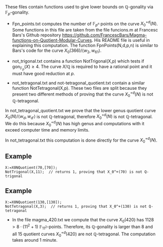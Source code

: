 These files contain functions used to give lower bounds on $\mathbb{Q}$-gonality via $\mathbb{F}_p$-gonality.

- Fpn_points.txt computes the number of $\mathbb{F}_ {p^n}$ points on the curve $X_0^{+d}(N)$. Some functions in this file are taken from the file funcions.m at Francesc Bars's Github repository https://github.com/FrancescBars/Magma-functions-on-Quotient-Modular-Curves. His README file is useful in explaining this computation. The function FpnPoints(N,d,p,n) is similar to Bars's code for the curve $X_0(366)/\left< w_2 , w_{61} \right>$.

- not_trigonal.txt contains a function NotTrigonal(X,p) which tests if $\text{gon}_{\mathbb{F}_p}(X)\geq4$. The curve $X/\mathbb{Q}$ is required to have a rational point and it must have good reduction at $p$.

- not_tetragonal.txt and not-tetragonal_quotient.txt contain a similar function NotTetragonal(X,p). These two files are split because they present two different methods of proving that the curve $X_0^{+d}(N)$ is not $\mathbb{Q}$-tetragonal.

In not_tetragonal_quotient.txt we prove that the lower genus quotient curve $X_0(N)/\left<w_d,w_{d'}\right>$ is not $\mathbb{Q}$-tetragonal, therefore $X_0^{+d}(N)$ is not $\mathbb{Q}$-tetragonal. We do this because $X_0^{+d}(N)$ has high genus and computations with it exceed computer time and memory limits.

In not_tetragonal.txt this computation is done directly for the curve $X_0^{+d}(N)$.

## Example
```magma
X:=X0NQuotient(70,[70]);
NotTrigonal(X,11);  // returns 1, proving that X_0^+(70) is not Q-trigonal 
```

## Example
```magma
X:=X0NQuotient(130,[130]);
NotTetragonal(X,3);  // returns 1, proving that X_0^+(130) is not Q-tetragonal
```

- In the file magma_420.txt we compute that the curve $X_0(420)$ has $1128>8\cdot(11^2+1)$ $\mathbb{F}_{11^2}$-points. Therefore, its $\mathbb{Q}$-gonality is larger than $8$ and all $15$ quotient curves $X_0^{+d}(420)$ are not $\mathbb{Q}$-tetragonal. The computation takes around $1$ minute.
